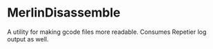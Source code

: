 # MerlinDisassemble
A utility for making gcode files more readable.  Consumes Repetier log output as well.
